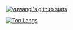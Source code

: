 [![yuwangi's github stats](https://github-readme-stats.vercel.app/api?username=yuwangi&show_icons=true&theme=radical)](https://github.com/yuwangi/github-readme-stats)



[![Top Langs](https://github-readme-stats.vercel.app/api/top-langs/?username=yuwangi&langs_count=8&show_icons=true&theme=radical)](https://github.com/yuwangi/github-readme-stats)
